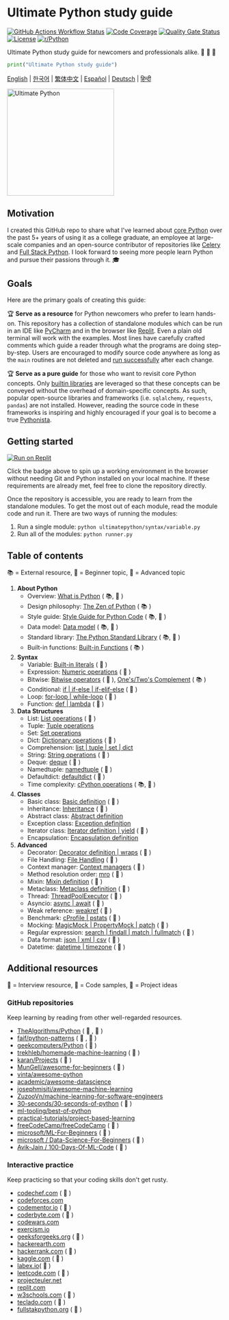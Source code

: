 # Ultimate Python study guide

[![GitHub Actions Workflow Status](https://img.shields.io/github/actions/workflow/status/huangsam/ultimate-python/ci.yml)](https://github.com/huangsam/ultimate-python/actions)
[![Code Coverage](https://img.shields.io/codecov/c/github/huangsam/ultimate-python)](https://codecov.io/gh/huangsam/ultimate-python)
[![Quality Gate Status](https://img.shields.io/sonar/quality_gate/huangsam_ultimate-python?server=https%3A%2F%2Fsonarcloud.io)](https://sonarcloud.io/dashboard?id=huangsam_ultimate-python)
[![License](https://img.shields.io/github/license/huangsam/ultimate-python)](https://github.com/huangsam/ultimate-python/blob/main/LICENSE)
[![r/Python](https://img.shields.io/badge/reddit-original_post-red)](https://www.reddit.com/r/Python/comments/inllmf/ultimate_python_study_guide/)

Ultimate Python study guide for newcomers and professionals alike. 🐍 🐍 🐍

```python
print("Ultimate Python study guide")
```

[English](README.md) |
[한국어](README.ko.md) |
[繁体中文](README.zh_tw.md) |
[Español](README.es.md) |
[Deutsch](README.de.md) |
[हिन्दी](README.hi.md)

<img src="images/ultimatepython.webp" alt="Ultimate Python" width="250px" />

## Motivation

I created this GitHub repo to share what I've learned about [core Python](https://www.python.org/)
over the past 5+ years of using it as a college graduate, an employee at
large-scale companies and an open-source contributor of repositories like
[Celery](https://github.com/celery/celery) and
[Full Stack Python](https://github.com/mattmakai/fullstackpython.com).
I look forward to seeing more people learn Python and pursue their passions
through it. 🎓

## Goals

Here are the primary goals of creating this guide:

🏆 **Serve as a resource** for Python newcomers who prefer to learn hands-on.
This repository has a collection of standalone modules which can be run in an IDE
like [PyCharm](https://www.jetbrains.com/pycharm/) and in the browser like
[Replit](https://replit.com/languages/python3). Even a plain old terminal will work
with the examples. Most lines have carefully crafted comments which guide a reader
through what the programs are doing step-by-step. Users are encouraged to modify
source code anywhere as long as the `main` routines are not deleted and
[run successfully](runner.py) after each change.

🏆 **Serve as a pure guide** for those who want to revisit core Python concepts.
Only [builtin libraries](https://docs.python.org/3/library/) are leveraged so that
these concepts can be conveyed without the overhead of domain-specific concepts. As
such, popular open-source libraries and frameworks (i.e. `sqlalchemy`, `requests`,
`pandas`) are not installed. However, reading the source code in these frameworks is
inspiring and highly encouraged if your goal is to become a true
[Pythonista](https://www.urbandictionary.com/define.php?term=pythonista).

## Getting started

[![Run on Replit](https://replit.com/badge/github/huangsam/ultimate-python)](https://replit.com/github/huangsam/ultimate-python)

Click the badge above to spin up a working environment in the browser without
needing Git and Python installed on your local machine. If these requirements
are already met, feel free to clone the repository directly.

Once the repository is accessible, you are ready to learn from the standalone
modules. To get the most out of each module, read the module code and run it.
There are two ways of running the modules:

1. Run a single module: `python ultimatepython/syntax/variable.py`
2. Run all of the modules: `python runner.py`

## Table of contents

📚 = External resource,
🍰 = Beginner topic,
🤯 = Advanced topic

1. **About Python**
    - Overview: [What is Python](https://github.com/trekhleb/learn-python/blob/master/src/getting_started/what_is_python.md) ( 📚, 🍰 )
    - Design philosophy: [The Zen of Python](https://www.python.org/dev/peps/pep-0020/) ( 📚 )
    - Style guide: [Style Guide for Python Code](https://www.python.org/dev/peps/pep-0008/) ( 📚, 🤯 )
    - Data model: [Data model](https://docs.python.org/3/reference/datamodel.html) ( 📚, 🤯 )
    - Standard library: [The Python Standard Library](https://docs.python.org/3/library/) ( 📚, 🤯 )
    - Built-in functions: [Built-in Functions](https://docs.python.org/3/library/functions.html) ( 📚 )
2. **Syntax**
    - Variable: [Built-in literals](ultimatepython/syntax/variable.py) ( 🍰 )
    - Expression: [Numeric operations](ultimatepython/syntax/expression.py) ( 🍰 )
    - Bitwise: [Bitwise operators](ultimatepython/syntax/bitwise.py) ( 🍰 ), [One's/Two's Complement](https://www.geeksforgeeks.org/difference-between-1s-complement-representation-and-2s-complement-representation-technique/) ( 📚 )
    - Conditional: [if | if-else | if-elif-else](ultimatepython/syntax/conditional.py) ( 🍰 )
    - Loop: [for-loop | while-loop](ultimatepython/syntax/loop.py) ( 🍰 )
    - Function: [def | lambda](ultimatepython/syntax/function.py) ( 🍰 )
3. **Data Structures**
    - List: [List operations](ultimatepython/data_structures/list.py) ( 🍰 )
    - Tuple: [Tuple operations](ultimatepython/data_structures/tuple.py)
    - Set: [Set operations](ultimatepython/data_structures/set.py)
    - Dict: [Dictionary operations](ultimatepython/data_structures/dict.py) ( 🍰 )
    - Comprehension: [list | tuple | set | dict](ultimatepython/data_structures/comprehension.py)
    - String: [String operations](ultimatepython/data_structures/string.py) ( 🍰 )
    - Deque: [deque](ultimatepython/data_structures/deque.py) ( 🤯 )
    - Namedtuple: [namedtuple](ultimatepython/data_structures/namedtuple.py) ( 🤯 )
    - Defaultdict: [defaultdict](ultimatepython/data_structures/defaultdict.py) ( 🤯 )
    - Time complexity: [cPython operations](https://wiki.python.org/moin/TimeComplexity) ( 📚, 🤯 )
4. **Classes**
    - Basic class: [Basic definition](ultimatepython/classes/basic_class.py) ( 🍰 )
    - Inheritance: [Inheritance](ultimatepython/classes/inheritance.py) ( 🍰 )
    - Abstract class: [Abstract definition](ultimatepython/classes/abstract_class.py)
    - Exception class: [Exception definition](ultimatepython/classes/exception_class.py)
    - Iterator class: [Iterator definition | yield](ultimatepython/classes/iterator_class.py) ( 🤯 )
    - Encapsulation: [Encapsulation definition](ultimatepython/classes/encapsulation.py)
5. **Advanced**
    - Decorator: [Decorator definition | wraps](ultimatepython/advanced/decorator.py) ( 🤯 )
    - File Handling: [File Handling](ultimatepython/advanced/file_handling.py) ( 🤯 )
    - Context manager: [Context managers](ultimatepython/advanced/context_manager.py) ( 🤯 )
    - Method resolution order: [mro](ultimatepython/advanced/mro.py) ( 🤯 )
    - Mixin: [Mixin definition](ultimatepython/advanced/mixin.py) ( 🤯 )
    - Metaclass: [Metaclass definition](ultimatepython/advanced/meta_class.py) ( 🤯 )
    - Thread: [ThreadPoolExecutor](ultimatepython/advanced/thread.py) ( 🤯 )
    - Asyncio: [async | await](ultimatepython/advanced/async.py) ( 🤯 )
    - Weak reference: [weakref](ultimatepython/advanced/weak_ref.py) ( 🤯 )
    - Benchmark: [cProfile | pstats](ultimatepython/advanced/benchmark.py) ( 🤯 )
    - Mocking: [MagicMock | PropertyMock | patch](ultimatepython/advanced/mocking.py) ( 🤯 )
    - Regular expression: [search | findall | match | fullmatch](ultimatepython/advanced/regex.py) ( 🤯 )
    - Data format: [json | xml | csv](ultimatepython/advanced/data_format.py) ( 🤯 )
    - Datetime: [datetime | timezone](ultimatepython/advanced/date_time.py) ( 🤯 )

## Additional resources

👔 = Interview resource,
🧪 = Code samples,
🧠 = Project ideas

### GitHub repositories

Keep learning by reading from other well-regarded resources.

- [TheAlgorithms/Python](https://github.com/TheAlgorithms/Python) ( 👔 , 🧪 )
- [faif/python-patterns](https://github.com/faif/python-patterns) ( 👔 , 🧪 )
- [geekcomputers/Python](https://github.com/geekcomputers/Python) ( 🧪 )
- [trekhleb/homemade-machine-learning](https://github.com/trekhleb/homemade-machine-learning) ( 🧪 )
- [karan/Projects](https://github.com/karan/Projects) ( 🧠 )
- [MunGell/awesome-for-beginners](https://github.com/MunGell/awesome-for-beginners) ( 🧠 )
- [vinta/awesome-python](https://github.com/vinta/awesome-python)
- [academic/awesome-datascience](https://github.com/academic/awesome-datascience)
- [josephmisiti/awesome-machine-learning](https://github.com/josephmisiti/awesome-machine-learning)
- [ZuzooVn/machine-learning-for-software-engineers](https://github.com/ZuzooVn/machine-learning-for-software-engineers)
- [30-seconds/30-seconds-of-python](https://github.com/30-seconds/30-seconds-of-python) ( 🧪 )
- [ml-tooling/best-of-python](https://github.com/ml-tooling/best-of-python)
- [practical-tutorials/project-based-learning](https://github.com/practical-tutorials/project-based-learning#python)
- [freeCodeCamp/freeCodeCamp](https://github.com/freeCodeCamp/freeCodeCamp) ( 👔 )
- [microsoft/ML-For-Beginners](https://github.com/microsoft/ML-For-Beginners) ( 🧪 )
- [microsoft / Data-Science-For-Beginners](https://github.com/microsoft/Data-Science-For-Beginners) ( 🧪 )
- [Avik-Jain / 100-Days-Of-ML-Code](https://github.com/Avik-Jain/100-Days-Of-ML-Code) ( 🧪 )


### Interactive practice

Keep practicing so that your coding skills don't get rusty.

- [codechef.com](https://www.codechef.com/) ( 👔 )
- [codeforces.com](https://codeforces.com/)
- [codementor.io](https://www.codementor.io) ( 🧠 )
- [coderbyte.com](https://www.coderbyte.com/) ( 👔 )
- [codewars.com](https://www.codewars.com/)
- [exercism.io](https://exercism.io/)
- [geeksforgeeks.org](https://www.geeksforgeeks.org/) ( 👔 )
- [hackerearth.com](https://www.hackerearth.com/)
- [hackerrank.com](https://www.hackerrank.com/) ( 👔 )
- [kaggle.com](https://www.kaggle.com/) ( 🧠 )
- [labex.io](https://labex.io/exercises/python)( 🧪 )
- [leetcode.com](https://leetcode.com/) ( 👔 )
- [projecteuler.net](https://projecteuler.net/)
- [replit.com](https://replit.com/)
- [w3schools.com](https://www.w3schools.com/python/) ( 🧪 )
- [teclado.com](https://teclado.com/30-days-of-python/#prerequisites) ( 👔 ) 
- [fullstakpython.org](https://fullstackpython.org/) ( 🧪 )

